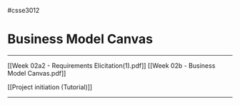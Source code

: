 #csse3012

# Business Model Canvas
___
[[Week 02a2 - Requirements Elicitation(1).pdf]]
[[Week 02b - Business Model Canvas.pdf]]

[[Project initiation (Tutorial)]]
___
